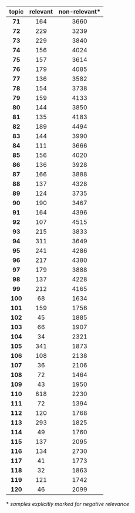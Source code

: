 | **topic** | relevant | non-relevant&ast; |
|:---------:|:--------:|:-----------------:|
| **71**  | 164 | 3660 |
| **72**  | 229 | 3239 |
| **73**  | 229 | 3840 |
| **74**  | 156 | 4024 |
| **75**  | 157 | 3614 |
| **76**  | 179 | 4085 |
| **77**  | 136 | 3582 |
| **78**  | 154 | 3738 |
| **79**  | 159 | 4133 |
| **80**  | 144 | 3850 |
| **81**  | 135 | 4183 |
| **82**  | 189 | 4494 |
| **83**  | 144 | 3990 |
| **84**  | 111 | 3666 |
| **85**  | 156 | 4020 |
| **86**  | 136 | 3928 |
| **87**  | 166 | 3888 |
| **88**  | 137 | 4328 |
| **89**  | 124 | 3735 |
| **90**  | 190 | 3467 |
| **91**  | 164 | 4396 |
| **92**  | 107 | 4515 |
| **93**  | 215 | 3833 |
| **94**  | 311 | 3649 |
| **95**  | 241 | 4286 |
| **96**  | 217 | 4380 |
| **97**  | 179 | 3888 |
| **98**  | 137 | 4228 |
| **99**  | 212 | 4165 |
| **100** | 68  | 1634 |
| **101** | 159 | 1756 |
| **102** | 45  | 1885 |
| **103** | 66  | 1907 |
| **104** | 34  | 2321 |
| **105** | 341 | 1873 |
| **106** | 108 | 2138 |
| **107** | 36  | 2106 |
| **108** | 72  | 1464 |
| **109** | 43  | 1950 |
| **110** | 618 | 2230 |
| **111** | 72  | 1394 |
| **112** | 120 | 1768 |
| **113** | 293 | 1825 |
| **114** | 49  | 1760 |
| **115** | 137 | 2095 |
| **116** | 134 | 2730 |
| **117** | 41  | 1773 |
| **118** | 32  | 1863 |
| **119** | 121 | 1742 |
| **120** | 46  | 2099 |

&ast; *samples explicitly marked for negative relevance*
